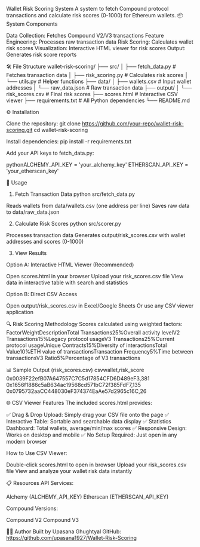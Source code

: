 Wallet Risk Scoring System
A system to fetch Compound protocol transactions and calculate risk scores (0-1000) for Ethereum wallets.
📦 System Components

Data Collection: Fetches Compound V2/V3 transactions
Feature Engineering: Processes raw transaction data
Risk Scoring: Calculates wallet risk scores
Visualization: Interactive HTML viewer for risk scores
Output: Generates risk score reports

🛠️ File Structure
wallet-risk-scoring/
├── src/
│   ├── fetch_data.py           # Fetches transaction data
│   ├── risk_scoring.py         # Calculates risk scores
│   └── utils.py                # Helper functions
├── data/
│   ├── wallets.csv             # Input wallet addresses
│   └── raw_data.json           # Raw transaction data
├── output/
│   └── risk_scores.csv         # Final risk scores
├── scores.html             # Interactive CSV viewer
├── requirements.txt            # All Python dependencies
└── README.md

⚙️ Installation

Clone the repository:
git clone https://github.com/your-repo/wallet-risk-scoring.git
cd wallet-risk-scoring

Install dependencies:
pip install -r requirements.txt

Add your API keys to fetch_data.py:

pythonALCHEMY_API_KEY = 'your_alchemy_key'
ETHERSCAN_API_KEY = 'your_etherscan_key'


🚀 Usage
1. Fetch Transaction Data
python src/fetch_data.py

Reads wallets from data/wallets.csv (one address per line)
Saves raw data to data/raw_data.json

2. Calculate Risk Scores
python src/scorer.py

Processes transaction data
Generates output/risk_scores.csv with wallet addresses and scores (0-1000)

3. View Results

Option A: Interactive HTML Viewer (Recommended)

Open scores.html in your browser
Upload your risk_scores.csv file
View data in interactive table with search and statistics

Option B: Direct CSV Access

Open output/risk_scores.csv in Excel/Google Sheets
Or use any CSV viewer application

🔍 Risk Scoring Methodology
Scores calculated using weighted factors:
FactorWeightDescriptionTotal Transactions25%Overall activity levelV2 Transactions15%Legacy protocol usageV3 Transactions25%Current protocol usageUnique Contracts15%Diversity of interactionsTotal Value10%ETH value of transactionsTransaction Frequency5%Time between transactionsV3 Ratio5%Percentage of V3 transactions

📊 Sample Output (risk_scores.csv)
csvwallet,risk_score
0x0039F22efB07A647557C7C5d17854CFD6D489eF3,381
0x1656f1886c5aB634ac19568cd571bC72f385FdF7,135
0x0795732aaCC448030eF374374EaAe57d2965c16C,26

🌐 CSV Viewer Features
The included scores.html provides:

✅ Drag & Drop Upload: Simply drag your CSV file onto the page
✅ Interactive Table: Sortable and searchable data display
✅ Statistics Dashboard: Total wallets, average/min/max scores
✅ Responsive Design: Works on desktop and mobile
✅ No Setup Required: Just open in any modern browser

How to Use CSV Viewer:

Double-click scores.html to open in browser
Upload your risk_scores.csv file
View and analyze your wallet risk data instantly

📋 Resources
API Services:

Alchemy (ALCHEMY_API_KEY)
Etherscan (ETHERSCAN_API_KEY)

Compound Versions:

Compound V2
Compound V3

🧑‍💻 Author
Built by Upasana Ghughtyal
GitHub: https://github.com/upasana1927/Wallet-Risk-Scoring